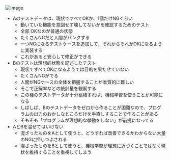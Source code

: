 
![image](https://gyazo.com/4fc110db69fe29797a5784e731d72264/thumb/1000)
- Aのテストデータは、現状ですべてOKか、1個だけNGぐらい
    - 動いていた機能を意図せず壊してないかを確認するためのテスト
    - 全部 OKなのが普通の状態
    - たくさんNGだと人間がパンクする
    - 一つNGになるテストケースを追加して、それからそれがOKになるように実装する
    - これがあると安心して修正ができる
- Bのテストは理想的状態を記述したテスト
    - 現状ですべてOKになるようでは目的を果たせていない
    - たくさんNGがでる
    - 人間がNGケースの全体を把握することが本質的に難しい
    - そこで正解率などの統計量を観察する
    - この種のテストデータが十分蓄積すれば、機械学習を使うことが可能になる
    - しばしば、Bのテストデータをゼロから作ることが困難なので、プログラムの出力のおかしなところだけを手直しすることで作ることがある
    - そもそも「プログラムが理想的な挙動をしない」が前提になってる
- AとBを混ぜてはいけない
    - 混ざったものをAとして使うと、どうすれば改善できるかわからない大量のNGに押しつぶされる
    - 混ざったものをBとして使うと、機械学習が理想に近づくことではなく現状を維持することを重視してしまう
